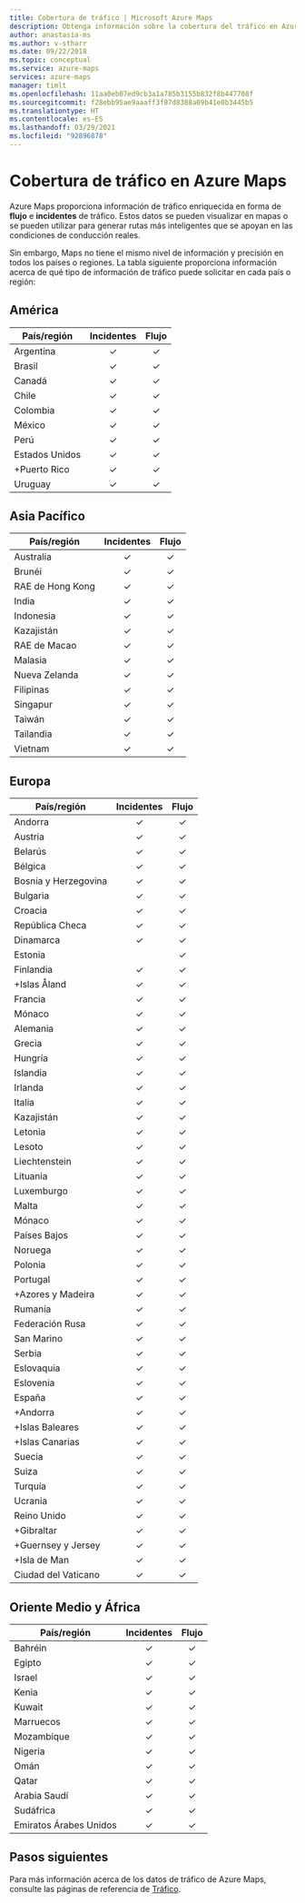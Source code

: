 ```yaml
---
title: Cobertura de tráfico | Microsoft Azure Maps
description: Obtenga información sobre la cobertura del tráfico en Azure Maps. Vea si la información sobre el flujo de tráfico y los incidentes está disponible en varias regiones de todo el mundo.
author: anastasia-ms
ms.author: v-stharr
ms.date: 09/22/2018
ms.topic: conceptual
ms.service: azure-maps
services: azure-maps
manager: timlt
ms.openlocfilehash: 11aa0eb07ed9cb3a1a785b3155b832f8b447708f
ms.sourcegitcommit: f28ebb95ae9aaaff3f87d8388a09b41e0b3445b5
ms.translationtype: HT
ms.contentlocale: es-ES
ms.lasthandoff: 03/29/2021
ms.locfileid: "92896878"
---
```

# <a name="azure-maps-traffic-coverage"></a>Cobertura de tráfico en Azure Maps

Azure Maps proporciona información de tráfico enriquecida en forma de **flujo** e **incidentes** de tráfico. Estos datos se pueden visualizar en mapas o se pueden utilizar para generar rutas más inteligentes que se apoyan en las condiciones de conducción reales.

Sin embargo, Maps no tiene el mismo nivel de información y precisión en todos los países o regiones. La tabla siguiente proporciona información acerca de qué tipo de información de tráfico puede solicitar en cada país o región: 

## <a name="americas"></a>América

|País/región  |Incidentes  |Flujo  |
|---------|:---------:|:---------:|
|Argentina      |✓         |✓         |
|Brasil     |✓         |✓         |
|Canadá     |✓         |✓         |
|Chile     |✓         |✓         |
|Colombia      |✓         |✓         |
|México     |✓         |✓         |
|Perú       |✓         |✓         | 
|Estados Unidos     |✓         |✓        |
|+Puerto Rico     |✓         |✓         |
|Uruguay |✓         |✓         |


## <a name="asia-pacific"></a>Asia Pacífico

|País/región   |Incidentes  |Flujo  |
|---------|:---------:|:---------:|
|Australia     |✓         |✓        |
|Brunéi   |✓         |✓        |
|RAE de Hong Kong     |✓         |✓         |
|India   |✓         |✓         |
|Indonesia     |✓         |✓         |
|Kazajistán    |✓         |✓         |
|RAE de Macao     |✓         |✓         |
|Malasia     |✓         |✓         |
|Nueva Zelanda     |✓         |✓         |
|Filipinas  |✓         |✓         |
|Singapur     |✓         |✓         |
|Taiwán     |✓         |✓        |
|Tailandia     |✓         |✓        |
|Vietnam   |✓         |✓         |


## <a name="europe"></a>Europa

|País/región   |Incidentes  |Flujo  |
|---------|:---------:|:---------:|
|Andorra   |✓         |✓         |
|Austria     |✓         |✓         |
|Belarús    |✓         |✓         |
|Bélgica     |✓         |✓         |
|Bosnia y Herzegovina    |✓         |✓         |
|Bulgaria     |✓         |✓         |
|Croacia     |✓         |✓         |
|República Checa     |✓         |✓         |
|Dinamarca     |✓         |✓         |
|Estonia     |         | ✓        |
|Finlandia     |✓         |✓         |
|+Islas Åland      |✓         |✓         |
|Francia     |✓         |✓         |
|Mónaco     |✓         |✓         |
|Alemania     |✓         |✓         |
|Grecia     |✓         |✓         |
|Hungría     |✓         |✓         |
|Islandia     |✓         |✓         |
|Irlanda     |✓         |✓         |
|Italia     |✓         |✓        |
|Kazajistán    |✓         |✓        |
|Letonia     |✓         |✓         |
|Lesoto     |✓         |✓         |
|Liechtenstein      |✓         |✓         |
|Lituania     |✓         |✓         |
|Luxemburgo     |✓         |✓         |
|Malta     |✓         |✓         |
|Mónaco   |✓         |✓         |
|Países Bajos     |✓         |✓         |
|Noruega     |✓         |✓         |
|Polonia     |✓         |✓         |
|Portugal     |✓         |✓         |
|+Azores y Madeira     |✓         |✓         |
|Rumanía     |✓         |✓         |
|Federación Rusa     |✓         |✓         |
|San Marino    |✓         |✓         |
|Serbia   |✓         |✓         |
|Eslovaquia     |✓         |✓         |
|Eslovenia     |✓         |✓         |
|España     |✓         |✓         |
|+Andorra     |✓         |✓         |
|+Islas Baleares     |✓         |✓         |
|+Islas Canarias     |✓         |✓         |
|Suecia     |✓         |✓         |
|Suiza     |✓         |✓        |
|Turquía     |✓         |✓         |
|Ucrania     |✓         |✓         |
|Reino Unido     |✓         |✓         |
|+Gibraltar     |✓         |✓         |
|+Guernsey y Jersey     |✓         |✓         |
|+Isla de Man     |✓         |✓         |
|Ciudad del Vaticano   |✓         |✓         |


## <a name="middle-east-and-africa"></a>Oriente Medio y África

|País/región |Incidentes  |Flujo  |
|---------|:---------:|:---------:|
|Bahréin     |✓         |✓         |
|Egipto     |✓         |✓         |
|Israel     |✓         |✓         |
|Kenia     |✓         |✓         |
|Kuwait     |✓         |✓         |
|Marruecos     |✓         |✓         |
|Mozambique  |✓         |✓         |
|Nigeria   |✓        |✓        |
|Omán     |✓         |✓         |
|Qatar     |✓         |✓         |
|Arabia Saudí     |✓         |✓         |
|Sudáfrica     |✓         |✓         |
|Emiratos Árabes Unidos  |✓         |✓         |

## <a name="next-steps"></a>Pasos siguientes

Para más información acerca de los datos de tráfico de Azure Maps, consulte las páginas de referencia de [Tráfico](/rest/api/maps/traffic).
